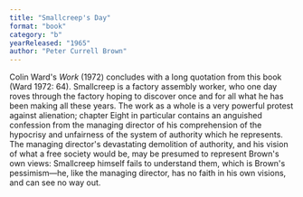 ```yaml
---
title: "Smallcreep's Day"
format: "book"
category: "b"
yearReleased: "1965"
author: "Peter Currell Brown"
---
```

Colin Ward's <em>Work</em> (1972) concludes with a long  quotation from this book (Ward 1972: 64). Smallcreep is a factory assembly  worker, who one day roves through the factory hoping to discover once and for  all what he has been making all these years. The work as a whole is a very  powerful protest against alienation; chapter Eight in particular contains an  anguished confession from the managing director of his comprehension of the  hypocrisy and unfairness of the system of authority which he represents. The  managing director's devastating demolition of authority, and his vision of what  a free society would be, may be presumed to represent Brown's own views:  Smallcreep himself fails to understand them, which is Brown's pessimism—he, like  the managing director, has no faith in his own visions, and can see no way out.
 
